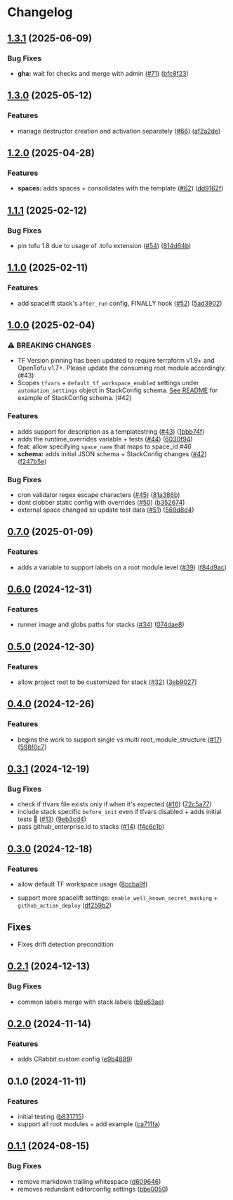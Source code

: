 # Changelog

## [1.3.1](https://github.com/masterpointio/terraform-spacelift-automation/compare/v1.3.0...v1.3.1) (2025-06-09)


### Bug Fixes

* **gha:** wait for checks and merge with admin ([#71](https://github.com/masterpointio/terraform-spacelift-automation/issues/71)) ([bfc8f23](https://github.com/masterpointio/terraform-spacelift-automation/commit/bfc8f23960d874bb209e9f18b23e33c750d4cf4f))

## [1.3.0](https://github.com/masterpointio/terraform-spacelift-automation/compare/v1.2.0...v1.3.0) (2025-05-12)


### Features

* manage destructor creation and activation separately ([#66](https://github.com/masterpointio/terraform-spacelift-automation/issues/66)) ([af2a2de](https://github.com/masterpointio/terraform-spacelift-automation/commit/af2a2dea6209d00416059ee4c9a38aa41d961445))

## [1.2.0](https://github.com/masterpointio/terraform-spacelift-automation/compare/v1.1.1...v1.2.0) (2025-04-28)


### Features

* **spaces:** adds spaces + consolidates with the template ([#62](https://github.com/masterpointio/terraform-spacelift-automation/issues/62)) ([dd9162f](https://github.com/masterpointio/terraform-spacelift-automation/commit/dd9162fde23bbd596c4d5e687a395f338411e2e5))

## [1.1.1](https://github.com/masterpointio/terraform-spacelift-automation/compare/v1.1.0...v1.1.1) (2025-02-12)


### Bug Fixes

* pin tofu 1.8 due to usage of .tofu extension ([#54](https://github.com/masterpointio/terraform-spacelift-automation/issues/54)) ([814d64b](https://github.com/masterpointio/terraform-spacelift-automation/commit/814d64b98ac4e43d8cf677e356d68f78b6ab9254))

## [1.1.0](https://github.com/masterpointio/terraform-spacelift-automation/compare/v1.0.0...v1.1.0) (2025-02-11)


### Features

* add spacelift stack's `after_run` config, FINALLY hook ([#52](https://github.com/masterpointio/terraform-spacelift-automation/issues/52)) ([5ad3902](https://github.com/masterpointio/terraform-spacelift-automation/commit/5ad3902cd884648d9ef98c727fd36b707c692b26))

## [1.0.0](https://github.com/masterpointio/terraform-spacelift-automation/compare/v0.7.0...v1.0.0) (2025-02-04)


### ⚠ BREAKING CHANGES

* TF Version pinning has been updated to require terraform v1.9+ and OpenTofu v1.7+. Please update the consuming root module accordingly. (#43)
* Scopes `tfvars` + `default_tf_workspace_enabled` settings under `automation_settings` object in StackConfig schema. [See README](https://github.com/masterpointio/terraform-spacelift-automation?tab=readme-ov-file#what-goes-in-a-stack-config-file-eg-stacksdevyaml-stackscommonyaml-stackyaml-and-similar) for example of StackConfig schema. (#42)

### Features

* adds support for description as a templatestring ([#43](https://github.com/masterpointio/terraform-spacelift-automation/issues/43)) ([1bbb74f](https://github.com/masterpointio/terraform-spacelift-automation/commit/1bbb74f46ef92d643ec560a6aea2aaf3b7a62e02))
* adds the runtime_overrides variable + tests ([#44](https://github.com/masterpointio/terraform-spacelift-automation/issues/44)) ([6030f94](https://github.com/masterpointio/terraform-spacelift-automation/commit/6030f94436a703b2d6a53851f95f9c4d74a00ddf))
* feat: allow specifying `space_name` that maps to space_id #46
* **schema:** adds initial JSON schema + StackConfig changes ([#42](https://github.com/masterpointio/terraform-spacelift-automation/issues/42)) ([f247b5e](https://github.com/masterpointio/terraform-spacelift-automation/commit/f247b5ee371f0c436f97b6a9f5a90bb83c802fec))


### Bug Fixes

* cron validator regex escape characters ([#45](https://github.com/masterpointio/terraform-spacelift-automation/issues/45)) ([81a386b](https://github.com/masterpointio/terraform-spacelift-automation/commit/81a386bf5eb20be7e28ee0fcd24d51d21113de55))
* dont clobber static config with overrides ([#50](https://github.com/masterpointio/terraform-spacelift-automation/issues/50)) ([b352674](https://github.com/masterpointio/terraform-spacelift-automation/commit/b352674bbd53f03be798d256eb5ba541e4940709))
* external space changed so update test data ([#51](https://github.com/masterpointio/terraform-spacelift-automation/issues/51)) ([569d8d4](https://github.com/masterpointio/terraform-spacelift-automation/commit/569d8d4ff438954cc546cbe5221d94fc19445037))
## [0.7.0](https://github.com/masterpointio/terraform-spacelift-automation/compare/v0.6.0...v0.7.0) (2025-01-09)


### Features

* adds a variable to support labels on a root module level ([#39](https://github.com/masterpointio/terraform-spacelift-automation/issues/39)) ([f84d9ac](https://github.com/masterpointio/terraform-spacelift-automation/commit/f84d9ac639664ded004d00796dea3c14c07cc9b2))

## [0.6.0](https://github.com/masterpointio/terraform-spacelift-automation/compare/v0.5.0...v0.6.0) (2024-12-31)


### Features

* runner image and globs paths for stacks ([#34](https://github.com/masterpointio/terraform-spacelift-automation/issues/34)) ([074dae8](https://github.com/masterpointio/terraform-spacelift-automation/commit/074dae8b5ee4f8e07ff7ec484a79f5c2156dac19))

## [0.5.0](https://github.com/masterpointio/terraform-spacelift-automation/compare/v0.4.0...v0.5.0) (2024-12-30)


### Features

* allow project root to be customized for stack ([#32](https://github.com/masterpointio/terraform-spacelift-automation/issues/32)) ([3eb9027](https://github.com/masterpointio/terraform-spacelift-automation/commit/3eb9027dfb0cb6bfeb01153ea56fc3f1126fa9c9))

## [0.4.0](https://github.com/masterpointio/terraform-spacelift-automation/compare/v0.3.1...v0.4.0) (2024-12-26)


### Features

* begins the work to support single vs multi root_module_structure ([#17](https://github.com/masterpointio/terraform-spacelift-automation/issues/17)) ([598f0c7](https://github.com/masterpointio/terraform-spacelift-automation/commit/598f0c7be4fd69de0b598bd83db28ca8960cf715))

## [0.3.1](https://github.com/masterpointio/terraform-spacelift-automation/compare/v0.3.0...v0.3.1) (2024-12-19)


### Bug Fixes

* check if tfvars file exists only if when it's expected ([#16](https://github.com/masterpointio/terraform-spacelift-automation/issues/16)) ([72c5a77](https://github.com/masterpointio/terraform-spacelift-automation/commit/72c5a773ba00952359f49b828fe25777f98a2214))
* include stack specific `before_init` even if tfvars disabled + adds initial tests 🎉 ([#13](https://github.com/masterpointio/terraform-spacelift-automation/issues/13)) ([9eb3cd4](https://github.com/masterpointio/terraform-spacelift-automation/commit/9eb3cd42e77e2c41307740142cc7c7b18b2b5b2e))
* pass github_enterprise.id to stacks ([#14](https://github.com/masterpointio/terraform-spacelift-automation/issues/14)) ([f4c6c1b](https://github.com/masterpointio/terraform-spacelift-automation/commit/f4c6c1b2ffca87de178fb8db6a19c552b9a9fbe8))

## [0.3.0](https://github.com/masterpointio/terraform-spacelift-automation/compare/v0.2.1...v0.3.0) (2024-12-18)


### Features

* allow default TF workspace usage ([8ccba9f](https://github.com/masterpointio/terraform-spacelift-automation/commit/8ccba9fb41791f0c8ba31b30fb20e89dd77360e4))

* support more spacelift settings: `enable_well_known_secret_masking` + `github_action_deploy`   ([df259b2](https://github.com/masterpointio/terraform-spacelift-automation/commit/df259b27fb6163e4d2dbc53f70624b6f6e80c2b5))

## Fixes

* Fixes drift detection precondition

## [0.2.1](https://github.com/masterpointio/terraform-spacelift-automation/compare/v0.2.0...v0.2.1) (2024-12-13)


### Bug Fixes

* common labels merge with stack labels ([b9e63ae](https://github.com/masterpointio/terraform-spacelift-automation/commit/b9e63ae4bbc020e285be543c1decb953f148a59b))

## [0.2.0](https://github.com/masterpointio/terraform-spacelift-automation/compare/v0.1.0...v0.2.0) (2024-11-14)


### Features

* adds CRabbit custom config ([e9b4889](https://github.com/masterpointio/terraform-spacelift-automation/commit/e9b4889f5d05e390903d01b4485a09c63c0f1af3))

## 0.1.0 (2024-11-11)

### Features

- initial testing ([b831715](https://github.com/masterpointio/terraform-spacelift-automation/commit/b831715cb84960d10e94e23e799eeab6b16656ce))
- support all root modules + add example ([ca711fa](https://github.com/masterpointio/terraform-spacelift-automation/commit/ca711fab4208d79a0870cb2d9e5799e2679f696b))

## [0.1.1](https://github.com/masterpointio/terraform-module-template/compare/0.1.0...v0.1.1) (2024-08-15)

### Bug Fixes

- remove markdown trailing whitespace ([d609646](https://github.com/masterpointio/terraform-module-template/commit/d6096463b916eb536603d4ca3b2f3315e3fec9f2))
- removes redundant editorconfig settings ([bbe0050](https://github.com/masterpointio/terraform-module-template/commit/bbe0050450cece8074f3d9ff5c3bd72ff01d8a1b))
